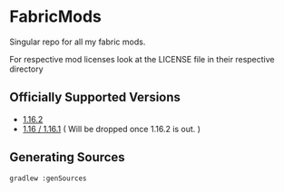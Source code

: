 # FabricMods
Singular repo for all my fabric mods.

For respective mod licenses look at the LICENSE file in their respective directory
## Officially Supported Versions
- [1.16.2](https://github.com/NinjaPhenix/FabricMods/tree/1.16.2)
- [1.16 / 1.16.1](https://github.com/NinjaPhenix/FabricMods/tree/1.16) ( Will be dropped once 1.16.2 is out. )
## Generating Sources
```
gradlew :genSources
```
